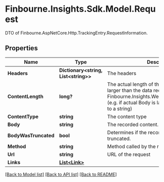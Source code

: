 # Finbourne.Insights.Sdk.Model.Request
DTO of Finbourne.AspNetCore.Http.TrackingEntry.RequestInformation.

## Properties

Name | Type | Description | Notes
------------ | ------------- | ------------- | -------------
**Headers** | **Dictionary&lt;string, List&lt;string&gt;&gt;** | The headers | [optional] 
**ContentLength** | **long?** | The actual length of the body, which may be larger than the data recorded in Finbourne.Insights.WebApi.Dtos.Request.Body  (e.g. if actual Body is large, or not convertible to a string) | [optional] 
**ContentType** | **string** | The content type | [optional] 
**Body** | **string** | The recorded content. | [optional] 
**BodyWasTruncated** | **bool** | Determines if the recorded body was truncated. | [optional] 
**Method** | **string** | Method called by the request | [optional] 
**Url** | **string** | URL of the request | [optional] 
**Links** | [**List&lt;Link&gt;**](Link.md) |  | [optional] 

[[Back to Model list]](../README.md#documentation-for-models) [[Back to API list]](../README.md#documentation-for-api-endpoints) [[Back to README]](../README.md)

